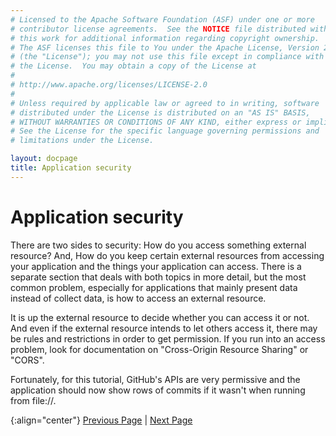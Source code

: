 ```yaml
---
# Licensed to the Apache Software Foundation (ASF) under one or more
# contributor license agreements.  See the NOTICE file distributed with
# this work for additional information regarding copyright ownership.
# The ASF licenses this file to You under the Apache License, Version 2.0
# (the "License"); you may not use this file except in compliance with
# the License.  You may obtain a copy of the License at
# 
# http://www.apache.org/licenses/LICENSE-2.0
# 
# Unless required by applicable law or agreed to in writing, software
# distributed under the License is distributed on an "AS IS" BASIS,
# WITHOUT WARRANTIES OR CONDITIONS OF ANY KIND, either express or implied.
# See the License for the specific language governing permissions and
# limitations under the License.

layout: docpage
title: Application security
---
```


# Application security

There are two sides to security:  How do you access something external resource?  And, How do you keep certain external resources from accessing your application and the things your application can access.  There is a separate section that deals with both topics in more detail, but the most common problem, especially for applications that mainly present data instead of collect data, is how to access an external resource.

It is up the external resource to decide whether you can access it or not.  And even if the external resource intends to let others access it, there may be rules and restrictions in order to get permission.  If you run into an access problem, look for documentation on "Cross-Origin Resource Sharing" or "CORS".

Fortunately, for this tutorial, GitHub's APIs are very permissive and the application should now show rows of commits if it wasn't when running from file://.

{:align="center"}
[Previous Page](create-an-application/application-tutorial/debug.html) \| [Next Page](create-an-application/application-tutorial/production.html)

